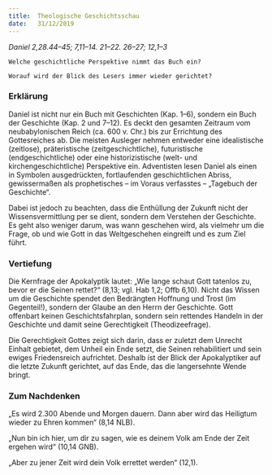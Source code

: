 ```yaml
---
title:  Theologische Geschichtsschau
date:   31/12/2019
---
```


_Daniel 2,28.44–45; 7,11–14. 21–22. 26–27; 12,1–3_

`Welche geschichtliche Perspektive nimmt das Buch ein?`

`Worauf wird der Blick des Lesers immer wieder gerichtet?`

### Erklärung

Daniel ist nicht nur ein Buch mit Geschichten (Kap. 1–6), sondern ein Buch der Geschichte (Kap. 2 und 7–12). Es deckt den gesamten Zeitraum vom neubabylonischen Reich (ca. 600 v. Chr.) bis zur Errichtung des Gottesreiches ab. Die meisten Ausleger nehmen entweder eine idealistische (zeitlose), präteristische (zeitgeschichtliche), futuristische (endgeschichtliche) oder eine historizistische (welt- und kirchengeschichtliche) Perspektive ein. Adventisten lesen Daniel als einen in Symbolen ausgedrückten, fortlaufenden geschichtlichen Abriss, gewissermaßen als prophetisches – im Voraus verfasstes – „Tagebuch der Geschichte“.

Dabei ist jedoch zu beachten, dass die Enthüllung der Zukunft nicht der Wissensvermittlung per se dient, sondern dem Verstehen der Geschichte. Es geht also weniger darum, was wann geschehen wird, als vielmehr um die Frage, ob und wie Gott in das Weltgeschehen eingreift und es zum Ziel führt.

### Vertiefung

Die Kernfrage der Apokalyptik lautet: „Wie lange schaut Gott tatenlos zu, bevor er die Seinen rettet?“ (8,13; vgl. Hab 1,2; Offb 6,10). Nicht das Wissen um die Geschichte spendet den Bedrängten Hoffnung und Trost (im Gegenteil!), sondern der Glaube an den Herrn der Geschichte. Gott offenbart keinen Geschichtsfahrplan, sondern sein rettendes Handeln in der Geschichte und damit seine Gerechtigkeit (Theodizeefrage).

Die Gerechtigkeit Gottes zeigt sich darin, dass er zuletzt dem Unrecht Einhalt gebietet, dem Unheil ein Ende setzt, die Seinen rehabilitiert und sein ewiges Friedensreich aufrichtet. Deshalb ist der Blick der Apokalyptiker auf die letzte Zukunft gerichtet, auf das Ende, das die langersehnte Wende bringt.

### Zum Nachdenken

„Es wird 2.300 Abende und Morgen dauern. Dann aber wird das Heiligtum wieder zu Ehren kommen“ (8,14 NLB).

„Nun bin ich hier, um dir zu sagen, wie es deinem Volk am Ende der Zeit ergehen wird“ (10,14 GNB).

„Aber zu jener Zeit wird dein Volk errettet werden“ (12,1).

